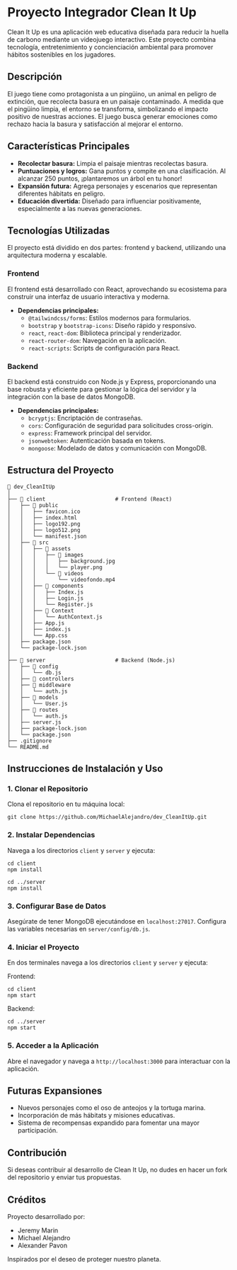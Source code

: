 # Proyecto Integrador Clean It Up

Clean It Up es una aplicación web educativa diseñada para reducir la huella de carbono mediante un videojuego interactivo. Este proyecto combina tecnología, entretenimiento y concienciación ambiental para promover hábitos sostenibles en los jugadores.

## Descripción

El juego tiene como protagonista a un pingüino, un animal en peligro de extinción, que recolecta basura en un paisaje contaminado. A medida que el pingüino limpia, el entorno se transforma, simbolizando el impacto positivo de nuestras acciones. El juego busca generar emociones como rechazo hacia la basura y satisfacción al mejorar el entorno.

## Características Principales

- **Recolectar basura:** Limpia el paisaje mientras recolectas basura.
- **Puntuaciones y logros:** Gana puntos y compite en una clasificación. Al alcanzar 250 puntos, ¡plantaremos un árbol en tu honor!
- **Expansión futura:** Agrega personajes y escenarios que representan diferentes hábitats en peligro.
- **Educación divertida:** Diseñado para influenciar positivamente, especialmente a las nuevas generaciones.

## Tecnologías Utilizadas

El proyecto está dividido en dos partes: frontend y backend, utilizando una arquitectura moderna y escalable.

### Frontend

El frontend está desarrollado con React, aprovechando su ecosistema para construir una interfaz de usuario interactiva y moderna.

- **Dependencias principales:**
  - `@tailwindcss/forms`: Estilos modernos para formularios.
  - `bootstrap` y `bootstrap-icons`: Diseño rápido y responsivo.
  - `react`, `react-dom`: Biblioteca principal y renderizador.
  - `react-router-dom`: Navegación en la aplicación.
  - `react-scripts`: Scripts de configuración para React.

### Backend

El backend está construido con Node.js y Express, proporcionando una base robusta y eficiente para gestionar la lógica del servidor y la integración con la base de datos MongoDB.

- **Dependencias principales:**
  - `bcryptjs`: Encriptación de contraseñas.
  - `cors`: Configuración de seguridad para solicitudes cross-origin.
  - `express`: Framework principal del servidor.
  - `jsonwebtoken`: Autenticación basada en tokens.
  - `mongoose`: Modelado de datos y comunicación con MongoDB.

## Estructura del Proyecto

```
📂 dev_CleanItUp
│
├── 📂 client                      # Frontend (React)
│   ├── 📂 public                  
│   │   ├── favicon.ico
│   │   ├── index.html
│   │   ├── logo192.png
│   │   ├── logo512.png
│   │   └── manifest.json
│   ├── 📂 src              
│   │   ├── 📂 assets            
│   │   │   ├── 📂 images           
│   │   │   │   ├── background.jpg
│   │   │   │   └── player.png
│   │   │   └── 📂 videos           
│   │   │       └── videofondo.mp4
│   │   ├── 📂 components         
│   │   │   ├── Index.js
│   │   │   ├── Login.js
│   │   │   └── Register.js
│   │   ├── 📂 Context   
│   │   │   └── AuthContext.js
│   │   ├── App.js
│   │   ├── index.js
│   │   └── App.css
│   ├── package.json
│   └── package-lock.json
│
├── 📂 server                      # Backend (Node.js)         
│   ├── 📂 config         
│   │   └── db.js
│   ├── 📂 controllers      
│   ├── 📂 middleware      
│   │   └── auth.js
│   ├── 📂 models        
│   │   └── User.js
│   ├── 📂 routes       
│   │   └── auth.js
│   ├── server.js
│   ├── package-lock.json
│   └── package.json
├── .gitignore
└── README.md
```

## Instrucciones de Instalación y Uso

### 1. Clonar el Repositorio
Clona el repositorio en tu máquina local:
~~~
git clone https://github.com/MichaelAlejandro/dev_CleanItUp.git
~~~

### 2. Instalar Dependencias
Navega a los directorios `client` y `server` y ejecuta:
~~~
cd client
npm install
~~~
~~~
cd ../server
npm install
~~~

### 3. Configurar Base de Datos
Asegúrate de tener MongoDB ejecutándose en `localhost:27017`. Configura las variables necesarias en `server/config/db.js`.

### 4. Iniciar el Proyecto
En dos terminales navega a los directorios `client` y `server` y ejecuta:

Frontend:
~~~
cd client
npm start
~~~

Backend:
~~~
cd ../server
npm start
~~~

### 5. Acceder a la Aplicación
Abre el navegador y navega a `http://localhost:3000` para interactuar con la aplicación.

## Futuras Expansiones

- Nuevos personajes como el oso de anteojos y la tortuga marina.
- Incorporación de más hábitats y misiones educativas.
- Sistema de recompensas expandido para fomentar una mayor participación.

## Contribución
Si deseas contribuir al desarrollo de Clean It Up, no dudes en hacer un fork del repositorio y enviar tus propuestas.

## Créditos

Proyecto desarrollado por:
- Jeremy Marin
- Michael Alejandro
- Alexander Pavon

Inspirados por el deseo de proteger nuestro planeta.